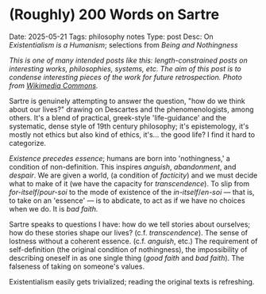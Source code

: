 #  (Roughly) 200 Words on Sartre
Date: 2025-05-21
Tags: philosophy notes
Type: post
Desc: On *Existentialism is a Humanism*; selections from *Being and Nothingness*

*This is one of many intended posts like this: length-constrained posts on interesting works, philosophies, systems, etc. The aim of this post is to condense interesting pieces of the work for future retrospection. Photo from [Wikimedia Commons](https://commons.wikimedia.org/wiki/File:Jean_Paul_Sartre_1967.jpg).* 

 Sartre is genuinely attempting to answer the question, "how do we think about our lives?" drawing on Descartes and the phenomenologists, among others. It's a blend of practical, greek-style 'life-guidance' and the systematic, dense style of 19th century philosophy; it's epistemology, it's mostly not ethics but also kind of ethics, it's... the good life? I find it hard to categorize.

*Existence precedes essence*; humans are born into 'nothingness,' a condition of non-definition. This inspires *anguish*, *abandonment*, and *despair*. We are given a world, (a condition of *facticity*) and we must decide what to make of it (we have the capacity for *transcendence*). To slip from *for-itself*/*pour-soi* to the mode of existence of the *in-itself*/*en-soi* — that is, to take on an 'essence' — is to abdicate, to act as if we have no choices when we do. It is *bad faith.*

Sartre speaks to questions I have: how do we tell stories about ourselves; how do these stories shape our lives? (c.f. *transcendence*). The sense of lostness without a coherent essence. (c.f. *anguish*, etc.) The requirement of self-definition (the original condition of nothingness), the impossibility of describing oneself in as one single thing (*good faith* and *bad faith*). The falseness of taking on someone's values.

Existentialism easily gets trivialized; reading the original texts is refreshing.
